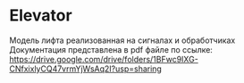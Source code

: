 # Elevator 
Модель лифта реализованная на сигналах и обработчиках 
Документация представлена в pdf файле по ссылке: https://drive.google.com/drive/folders/1BFwc9IXG-CNfxixlyCQ47vrmYjWsAq2I?usp=sharing
